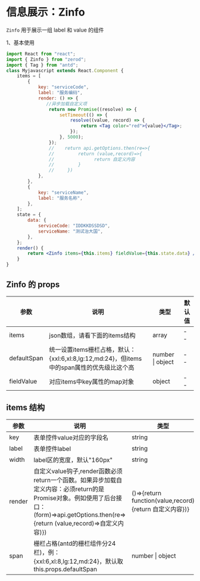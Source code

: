 # 信息展示：Zinfo

`Zinfo` 用于展示一组 label 和 value 的组件

1、基本使用

<div class="z-demo-box" data-render="demo1" data-title="基本使用"></div>

```jsx
import React from "react";
import { Zinfo } from "zerod";
import { Tag } from "antd";
class Myjavascript extends React.Component {
	items = [
		{
			key: "serviceCode",
			label: "服务编码",
			render: () => {
               //异步加载自定义项
				return new Promise((resolve) => {
					setTimeout(() => {
						resolve((value, record) => {
							return <Tag color="red">{value}</Tag>;
						});
					}, 5000);
				});
				//    return api.getOptions.then(re=>{
				//         return (value,record)=>{
				//               return 自定义内容
				//         }
				//     })
			},
		},
		{
			key: "serviceName",
			label: "服务名称",
		},
	];
	state = {
		data: {
			serviceCode: "IDDKKDSSDSD",
			serviceName: "测试治大国",
		},
	};
	render() {
		return <Zinfo items={this.items} fieldValue={this.state.data} />;
	}
}
```

## Zinfo 的 props

<table>
	<thead>
		<tr>
			<th>参数</th>
			<th>说明</th>
			<th>类型</th>
			<th>默认值</th>
		</tr>
	</thead>
	<tbody>
		<tr>
			<td>items</td>
			<td>json数组，请看下面的items结构</td>
			<td>array</td>
			<td>--</td>
		</tr>
		<tr>
			<td>defaultSpan</td>
			<td>统一设置items栅栏占格，默认：{xxl:6,xl:8,lg:12,md:24}，但items中的span属性的优先级比这个高</td>
			<td>number | object</td>
			<td>--</td>
		</tr>
		<tr>
			<td>fieldValue</td>
			<td>对应items中key属性的map对象</td>
			<td>object</td>
			<td>--</td>
		</tr>
		</tr>
	</tbody>
</table>

## items 结构

<table>
	<thead>
		<tr>
			<th>参数</th>
			<th>说明</th>
			<th>类型</th>
			<th>默认值</th>
		</tr>
	</thead>
	<tbody>
		<tr>
			<td>key</td>
			<td>表单控件value对应的字段名</td>
			<td>string</td>
			<td>--</td>
		</tr>
		<tr>
			<td>label</td>
			<td>表单控件label</td>
			<td>string</td>
			<td>--</td>
		</tr>
		<tr>
			<td>width</td>
			<td>label区的宽度，默认"160px"</td>
			<td>string</td>
			<td>160px</td>
		</tr>
		<tr>
			<td>render</td>
			<td>自定义value钩子,render函数必须return一个函数。如果异步加载自定义内容：必须return的是Promise对象。例如使用了后台接口：(form)=>api.getOptions.then(re=>{return (value,record)=>自定义内容)})</td>
			<td>()=>{return function(value,record){return 自定义内容})}</td>
			<td>--</td>
		</tr>
		<tr>
			<td>span</td>
			<td>栅栏占格(antd的栅栏组件分24栏)，例：{xxl:6,xl:8,lg:12,md:24}，默认取this.props.defaultSpan</td>
			<td>number | object</td>
			<td>--</td>
		</tr>
	</tbody>
</table>
